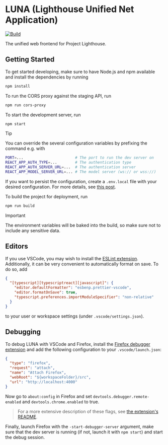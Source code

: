 # LUNA (Lighthouse Unified Net Application)

[![Build](https://github.com/ProjectLighthouseCAU/luna/actions/workflows/build.yml/badge.svg)](https://github.com/ProjectLighthouseCAU/luna/actions/workflows/build.yml)

The unified web frontend for Project Lighthouse.

## Getting Started

To get started developing, make sure to have Node.js and npm available and install the dependencies by running

```sh
npm install
```

To run the CORS proxy against the staging API, run

```sh
npm run cors-proxy
```

To start the development server, run

```sh
npm start
```

> [!TIP]
> You can override the several configuration variables by prefixing the command e.g. with
> ```sh
> PORT=...                       # The port to run the dev server on
> REACT_APP_AUTH_TYPE=...        # The authentication type
> REACT_APP_AUTH_SERVER_URL=...  # The authentication server
> REACT_APP_MODEL_SERVER_URL=... # The model server (ws:// or wss://)
> ```
>
> If you want to persist the configuration, create a `.env.local` file with your desired configuration. For more details, see [this post](https://create-react-app.dev/docs/adding-custom-environment-variables).

To build the project for deployment, run

```sh
npm run build
```

> [!IMPORTANT]
> The environment variables will be baked into the build, so make sure not to include any sensitive data.

## Editors

If you use VSCode, you may wish to install the [ESLint extension](https://marketplace.visualstudio.com/items?itemName=dbaeumer.vscode-eslint). Additionally, it can be very convenient to automatically format on save. To do so, add

```json
{
  "[typescript][typescriptreact][javascript]": {
    "editor.defaultFormatter": "esbenp.prettier-vscode",
    "editor.formatOnSave": true,
    "typescript.preferences.importModuleSpecifier": "non-relative"
  }
}
```

to your user or workspace settings (under `.vscode/settings.json`).

## Debugging

To debug LUNA with VSCode and Firefox, install the [Firefox debugger extension](https://marketplace.visualstudio.com/items?itemName=firefox-devtools.vscode-firefox-debug) and add the following configuration to your `.vscode/launch.json`:

```json
{
  "type": "firefox",
  "request": "attach",
  "name": "Attach Firefox",
  "webRoot": "${workspaceFolder}/src",
  "url": "http://localhost:4000"
}
```

Now go to `about:config` in Firefox and set `devtools.debugger.remote-enabled` and `devtools.chrome.enabled` to true.

> For a more extensive description of these flags, see [the extension's README](https://github.com/firefox-devtools/vscode-firefox-debug#attach).

Finally, launch Firefox with the `-start-debugger-server` argument, make sure that the dev server is running (if not, launch it with `npm start`) and start the debug session.
